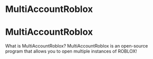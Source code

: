 # MultiAccountRoblox
# MultiAccountRoblox
What is MultiAccountRoblox?
MultiAccountRoblox is an open-source program that allows you to open multiple instances of ROBLOX!
